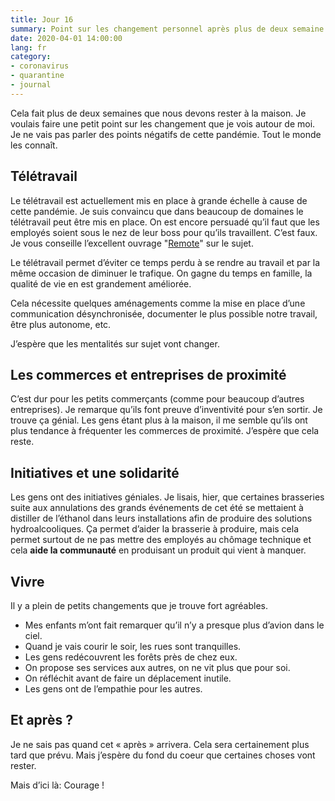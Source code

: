 ```yaml
---
title: Jour 16
summary: Point sur les changement personnel après plus de deux semaine à la maison
date: 2020-04-01 14:00:00
lang: fr
category:
- coronavirus
- quarantine
- journal
---
```


Cela fait plus de deux semaines que nous devons rester à la maison.
Je voulais faire une petit point sur les changement que je vois autour de moi. Je ne vais pas parler des points négatifs de cette pandémie. Tout le monde les connaît.

## Télétravail

Le télétravail est actuellement mis en place à grande échelle à cause de cette pandémie.
Je suis convaincu que dans beaucoup de domaines le télétravail peut être mis en place. On est encore persuadé qu’il faut que les employés soient sous le nez de leur boss pour qu’ils travaillent. C’est faux. Je vous conseille l’excellent ouvrage "[Remote](https://basecamp.com/books/remote)" sur le sujet.

Le télétravail permet d’éviter ce temps perdu à se rendre au travail et par la même occasion de diminuer le trafique. On gagne du temps en famille, la qualité de vie en est grandement améliorée.

Cela nécessite quelques aménagements comme la mise en place d’une communication désynchronisée, documenter le plus possible notre travail, être plus autonome, etc.

J’espère que les mentalités sur sujet vont changer.

## Les commerces et entreprises de proximité

C’est dur pour les petits commerçants (comme pour beaucoup d’autres entreprises). Je remarque qu’ils font preuve d’inventivité pour s’en sortir. Je trouve ça génial. Les gens étant plus à la maison, il me semble qu’ils ont plus tendance à fréquenter les commerces de proximité. J’espère que cela reste.

## Initiatives et une solidarité

Les gens ont des initiatives géniales. Je lisais, hier, que certaines brasseries suite aux annulations des grands événements de cet été se mettaient à distiller de l’éthanol dans leurs installations afin de produire des solutions hydroalcooliques. Ça permet d’aider la brasserie à produire, mais cela permet surtout de ne pas mettre des employés au chômage technique et cela **aide la communauté** en produisant un produit qui vient à manquer.

## Vivre

Il y a plein de petits changements que je trouve fort agréables.
- Mes enfants m’ont fait remarquer qu’il n’y a presque plus d’avion dans le ciel.
- Quand je vais courir le soir, les rues sont tranquilles.
- Les gens redécouvrent les forêts près de chez eux.
- On propose ses services aux autres, on ne vit plus que pour soi.
- On réfléchit avant de faire un déplacement inutile.
- Les gens ont de l’empathie pour les autres.

## Et après ?

Je ne sais pas quand cet « après » arrivera. Cela sera certainement plus tard que prévu. Mais j’espère du fond du coeur que certaines choses vont rester.

Mais d’ici là: Courage !
